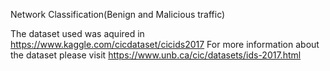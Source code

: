 Network Classification(Benign and Malicious traffic)

The dataset used was aquired in https://www.kaggle.com/cicdataset/cicids2017
For more information about the dataset please visit https://www.unb.ca/cic/datasets/ids-2017.html